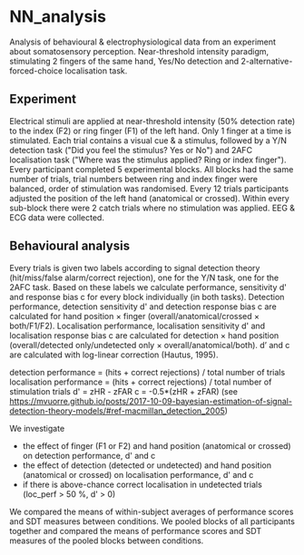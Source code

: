 # NN_analysis
Analysis of behavioural & electrophysiological data from an experiment about somatosensory perception. Near-threshold intensity paradigm, stimulating 2 fingers of the same hand, Yes/No detection and 2-alternative-forced-choice localisation task. 

## Experiment

Electrical stimuli are applied at near-threshold intensity (50% detection rate) to the index (F2) or ring finger (F1) of the left hand. Only 1 finger at a time is stimulated. Each trial contains a visual cue & a stimulus, followed by a Y/N detection task ("Did you feel the stimulus? Yes or No") and 2AFC localisation task ("Where was the stimulus applied? Ring or index finger"). Every participant completed 5 experimental blocks. All blocks had the same number of trials, trial numbers between ring and index finger were balanced, order of stimulation was randomised. Every 12 trials participants adjusted the position of the left hand (anatomical or crossed). Within every sub-block there were 2 catch trials where no stimulation was applied. EEG & ECG data were collected.

## Behavioural analysis

Every trials is given two labels according to signal detection theory (hit/miss/false alarm/correct rejection), one for the Y/N task, one for the 2AFC task. Based on these labels we calculate performance, sensitivity d' and response bias c for every block individually (in both tasks). Detection performance, detection sensitivity d' and detection response bias c are calculated for hand position × finger (overall/anatomical/crossed × both/F1/F2). Localisation performance, localisation sensitivity d' and localisation response bias c are calculated for detection × hand position (overall/detected only/undetected only × overall/anatomical/both). d’ and c are calculated with log-linear correction (Hautus, 1995). 

detection performance = (hits + correct rejections) / total number of trials
localisation performance = (hits + correct rejections) / total number of stimulation trials
d' = zHR - zFAR
c = -0.5*(zHR + zFAR)
(see https://mvuorre.github.io/posts/2017-10-09-bayesian-estimation-of-signal-detection-theory-models/#ref-macmillan_detection_2005) 

We investigate
- the effect of finger (F1 or F2) and hand position (anatomical or crossed) on detection performance, d' and c
- the effect of detection (detected or undetected) and hand position (anatomical or crossed) on localisation performance, d' and c
- if there is above-chance correct localisation in undetected trials (loc_perf > 50 %, d' > 0)

We compared the means of within-subject averages of performance scores and SDT measures between conditions. 
We pooled blocks of all participants together and compared the means of performance scores and SDT measures of the pooled blocks between conditions.
